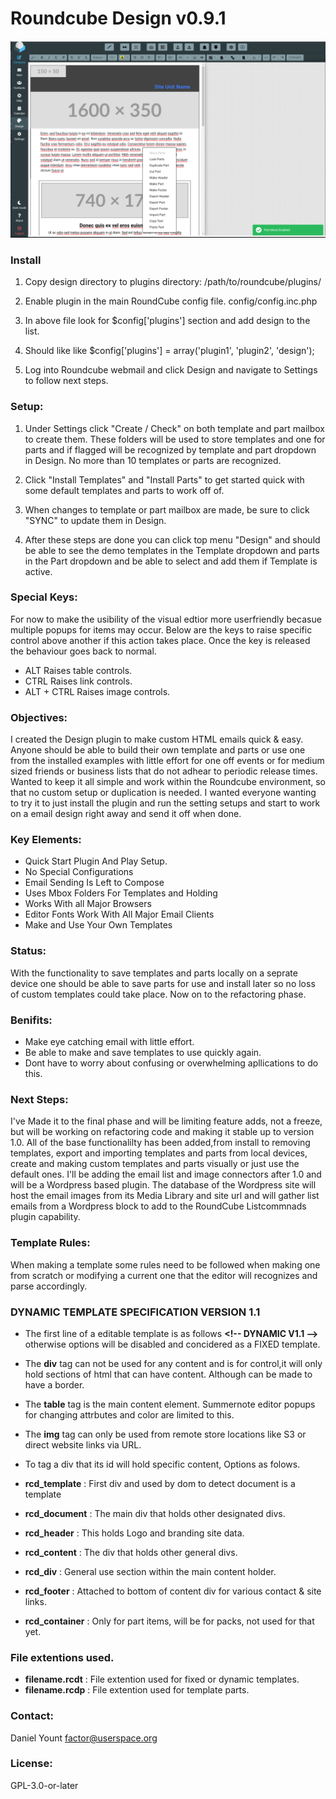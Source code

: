 # Roundcube Design v0.9.1

![RoundCube Design View ](/images/rcDesign091.png "In design mode.")

### Install 

1. Copy design directory to plugins directory: /path/to/roundcube/plugins/

2. Enable plugin in the main RoundCube config file. config/config.inc.php

3. In above file look for $config['plugins'] section and add design to the list.

4. Should like like $config['plugins'] = array('plugin1', 'plugin2', 'design');

5. Log into Roundcube webmail and click Design and navigate to Settings to follow next steps.

### Setup: 
1.  Under Settings click "Create / Check" on both template and part mailbox
to create them. These folders will be used to store templates and one for parts
and if flagged will be recognized by template and part dropdown in Design. No
more than 10 templates or parts are recognized.

2.  Click "Install Templates" and "Install Parts" to get started quick with some
default templates and parts to work off of.

3.  When changes to template or part mailbox are made, be sure to click "SYNC"
to update them in Design.

4.  After these steps are done you can click top menu "Design" and should
be able to see the demo templates in the Template dropdown and parts in the Part
dropdown and be able to select and add them if Template is active.


### Special Keys:
 For now to make the usibility of the visual edtior more userfriendly becasue multiple popups for items may occur. Below are the keys to raise specific control above another if this action takes place. Once the key is released the behaviour goes back to normal.

* ALT Raises table controls.
* CTRL Raises link controls.
* ALT + CTRL Raises image controls.

### Objectives: 
 I created the Design plugin to make custom HTML emails quick & easy. Anyone should be able to build their own template and parts or use one from the installed examples with little effort for one off events or for medium sized friends or business lists that do not adhear to periodic release times. Wanted to keep it all simple and work within the Roundcube environment, so that no custom setup or duplication is needed. I wanted everyone wanting to try it to just install the plugin and run the setting setups and start to work on a email design right away and send it off when done.


### Key Elements: 
* Quick Start Plugin And Play Setup.
* No Special Configurations
* Email Sending Is Left to Compose
* Uses Mbox Folders For Templates and Holding
* Works With all Major Browsers
* Editor Fonts Work With All Major Email Clients
* Make and Use Your Own Templates

### Status:
With the functionality to save templates and parts locally on a seprate device one should be able to save parts for use and install later so no loss of custom templates could take place. Now on to the refactoring phase. 

### Benifits: 
* Make eye catching email with little effort.
* Be able to make and save templates to use quickly again.
* Dont have to worry about confusing or overwhelming apllications to do this.

### Next Steps: 
 I've Made it to the final phase and will be limiting feature adds, not a freeze, but will be working on refactoring code and making it stable up to version 1.0. All of the base functionalilty has been added,from install to removing templates, export and importing templates and parts from local devices, create and making custom templates and parts visually or just use the default ones. I'll be adding the email list and image connectors after 1.0 and will be a Wordpress based plugin. The database of the Wordpress site will host the email images from its Media Library and site url and will gather list emails from a Wordpress block to add to the RoundCube Listcommnads plugin capability.  

### Template Rules:
 When making a template some rules need to be followed when making one from scratch or modifying a current one that the editor will recognizes and parse accordingly.

### DYNAMIC TEMPLATE SPECIFICATION VERSION 1.1
*  The first line of a editable template is as follows **&lt;!-- DYNAMIC V1.1 --&gt;** otherwise options will be disabled and concidered as a FIXED template. 
* The **div** tag can not be used for any content and is for control,it will only hold sections of html that can have content. Although can be made to have a border.
* The **table** tag is the main content element. Summernote editor popups for changing attrbutes and color are limited to this. 
* The **img** tag can only be used from remote store locations like S3 or direct website links via URL.
* To tag a div that its id will hold specific content, Options as folows.

* **rcd_template** : First div and used by dom to detect document is a template
* **rcd_document** : The main div that holds other designated divs.
* **rcd_header** : This holds Logo and branding site data.
* **rcd_content** : The div that holds other general divs.
* **rcd_div** : General use section within the main content holder.
* **rcd_footer** : Attached to bottom of content div for various contact & site links.
* **rcd_container** : Only for part items, will be for packs, not used for that yet. 

### File extentions used.
* **filename.rcdt** : File extention used for fixed or dynamic templates.
* **filename.rcdp** : File extention used for template parts.


### Contact:   
Daniel Yount
factor@userspace.org

### License: 
GPL-3.0-or-later


